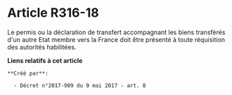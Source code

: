 # Article R316-18

Le permis ou la déclaration de transfert accompagnant les biens transférés d'un autre Etat membre vers la France doit être
présenté à toute réquisition des autorités habilitées.

**Liens relatifs à cet article**

	**Créé par**:

	  - Décret n°2017-909 du 9 mai 2017 - art. 8
